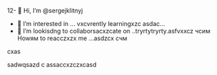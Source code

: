 12- 👋 Hi, I’m @sergejklitnyj
- 👀 I’m interested in ...
vxcvrently learningxzc asdac...
- 💞️ I’m lookisdng to collaborsacxzcate on ..tryrtytryrty.asfvxxcz
чсим Howям to reacczxzx me ...asdzcx
счм
<!---as
sergejklitnyj/sergejklitnyj hjkhjkis a ✨ casxzcspecisadal ✨ repository because its `README.md` (this file) appears on your GitHиcvbаub profile.x
You can cnmclick the Prevcxview link to take a look at your changes.ads
--->cxas
sadwqsazd
c
assaccxzczxcasd
